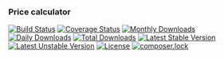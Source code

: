 ### Price calculator

[![Build Status](https://travis-ci.org/Dropelikeit/PriceCalculator.svg?branch=master)](https://travis-ci.org/Dropelikeit/PriceCalculator)
[![Coverage Status](https://coveralls.io/repos/github/Dropelikeit/PriceCalculator/badge.svg?branch=master)](https://coveralls.io/github/Dropelikeit/PriceCalculator?branch=master)
[![Monthly Downloads](https://poser.pugx.org/marcel-strahl/price-calculator/d/monthly)](https://packagist.org/packages/marcel-strahl/price-calculator)
[![Daily Downloads](https://poser.pugx.org/marcel-strahl/price-calculator/d/daily)](https://packagist.org/packages/marcel-strahl/price-calculator)
[![Total Downloads](https://poser.pugx.org/marcel-strahl/price-calculator/downloads)](https://packagist.org/packages/marcel-strahl/price-calculator)
[![Latest Stable Version](https://poser.pugx.org/marcel-strahl/price-calculator/v/stable)](https://packagist.org/packages/marcel-strahl/price-calculator)
[![Latest Unstable Version](https://poser.pugx.org/marcel-strahl/price-calculator/v/unstable)](https://packagist.org/packages/marcel-strahl/price-calculator)
[![License](https://poser.pugx.org/marcel-strahl/price-calculator/license)](https://packagist.org/packages/marcel-strahl/price-calculator)
[![composer.lock](https://poser.pugx.org/marcel-strahl/price-calculator/composerlock)](https://packagist.org/packages/marcel-strahl/price-calculator)